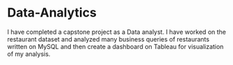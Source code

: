 # Data-Analytics
I have completed a capstone project as a Data analyst. I have worked on the restaurant dataset and analyzed many business queries of restaurants written on MySQL and then create a dashboard on Tableau for visualization of my analysis.
